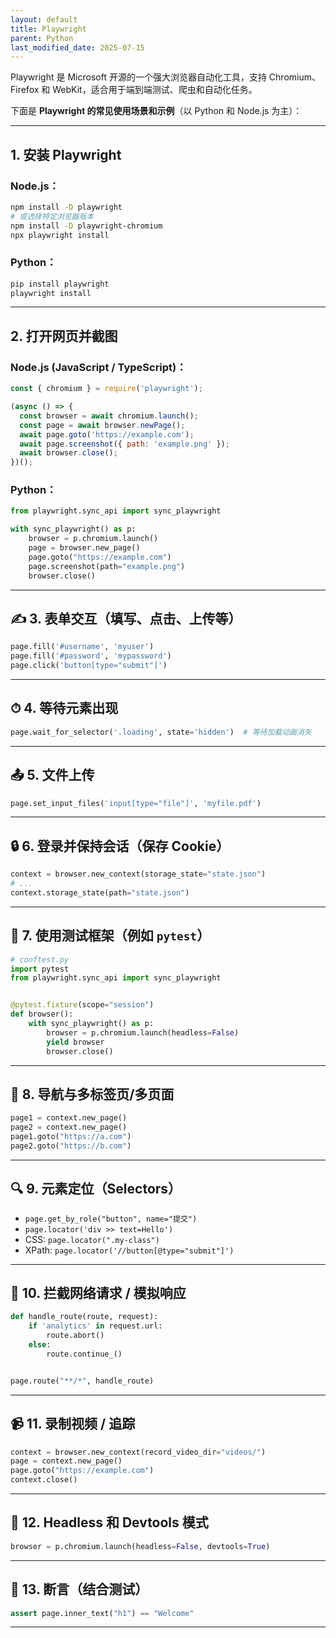 ```yaml
---
layout: default
title: Playwright
parent: Python
last_modified_date: 2025-07-15
---
```


Playwright 是 Microsoft 开源的一个强大浏览器自动化工具，支持 Chromium、Firefox 和 WebKit，适合用于端到端测试、爬虫和自动化任务。

下面是 **Playwright 的常见使用场景和示例**（以 Python 和 Node.js 为主）：

---

## 1. 安装 Playwright

### Node.js：

```bash
npm install -D playwright
# 或选择特定浏览器版本
npm install -D playwright-chromium
npx playwright install
```

### Python：

```bash
pip install playwright
playwright install
```

---

##  2. 打开网页并截图

### Node.js (JavaScript / TypeScript)：

```js
const { chromium } = require('playwright');

(async () => {
  const browser = await chromium.launch();
  const page = await browser.newPage();
  await page.goto('https://example.com');
  await page.screenshot({ path: 'example.png' });
  await browser.close();
})();
```

### Python：

```python
from playwright.sync_api import sync_playwright

with sync_playwright() as p:
    browser = p.chromium.launch()
    page = browser.new_page()
    page.goto("https://example.com")
    page.screenshot(path="example.png")
    browser.close()
```

---

## ✍️ 3. 表单交互（填写、点击、上传等）

```python
page.fill('#username', 'myuser')
page.fill('#password', 'mypassword')
page.click('button[type="submit"]')
```

---

## ⏱ 4. 等待元素出现

```python
page.wait_for_selector('.loading', state='hidden')  # 等待加载动画消失
```

---

## 📤 5. 文件上传

```python
page.set_input_files('input[type="file"]', 'myfile.pdf')
```

---

## 🔒 6. 登录并保持会话（保存 Cookie）

```python
context = browser.new_context(storage_state="state.json")
# ...
context.storage_state(path="state.json")
```

---

## 🧪 7. 使用测试框架（例如 `pytest`）

```python
# conftest.py
import pytest
from playwright.sync_api import sync_playwright


@pytest.fixture(scope="session")
def browser():
    with sync_playwright() as p:
        browser = p.chromium.launch(headless=False)
        yield browser
        browser.close()
```

---

## 🧭 8. 导航与多标签页/多页面

```python
page1 = context.new_page()
page2 = context.new_page()
page1.goto("https://a.com")
page2.goto("https://b.com")
```

---

## 🔍 9. 元素定位（Selectors）

* `page.get_by_role("button", name="提交")`
* `page.locator('div >> text=Hello')`
* CSS: `page.locator(".my-class")`
* XPath: `page.locator('//button[@type="submit"]')`

---

## 🧱 10. 拦截网络请求 / 模拟响应

```python
def handle_route(route, request):
    if 'analytics' in request.url:
        route.abort()
    else:
        route.continue_()


page.route("**/*", handle_route)
```

---

## 📹 11. 录制视频 / 追踪

```python
context = browser.new_context(record_video_dir="videos/")
page = context.new_page()
page.goto("https://example.com")
context.close()
```

---

## 🧰 12. Headless 和 Devtools 模式

```python
browser = p.chromium.launch(headless=False, devtools=True)
```

---

## 🧪 13. 断言（结合测试）

```python
assert page.inner_text("h1") == "Welcome"
```

---

